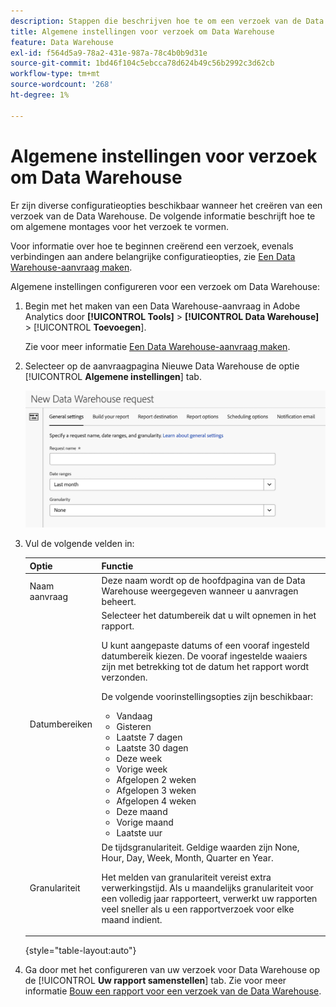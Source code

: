 ```yaml
---
description: Stappen die beschrijven hoe te om een verzoek van de Data Warehouse tot stand te brengen.
title: Algemene instellingen voor verzoek om Data Warehouse
feature: Data Warehouse
exl-id: f564d5a9-78a2-431e-987a-78c4b0b9d31e
source-git-commit: 1bd46f104c5ebcca78d624b49c56b2992c3d62cb
workflow-type: tm+mt
source-wordcount: '268'
ht-degree: 1%

---
```


# Algemene instellingen voor verzoek om Data Warehouse

Er zijn diverse configuratieopties beschikbaar wanneer het creëren van een verzoek van de Data Warehouse. De volgende informatie beschrijft hoe te om algemene montages voor het verzoek te vormen.

Voor informatie over hoe te beginnen creërend een verzoek, evenals verbindingen aan andere belangrijke configuratieopties, zie [Een Data Warehouse-aanvraag maken](/help/export/data-warehouse/create-request/t-dw-create-request.md).

Algemene instellingen configureren voor een verzoek om Data Warehouse:

1. Begin met het maken van een Data Warehouse-aanvraag in Adobe Analytics door **[!UICONTROL Tools]** > **[!UICONTROL Data Warehouse]** > [!UICONTROL **Toevoegen**].

   Zie voor meer informatie [Een Data Warehouse-aanvraag maken](/help/export/data-warehouse/create-request/t-dw-create-request.md).

1. Selecteer op de aanvraagpagina Nieuwe Data Warehouse de optie [!UICONTROL **Algemene instellingen**] tab.

   ![Tabblad Doel rapporteren](assets/dw-general-settings.png)

1. Vul de volgende velden in:

   | Optie | Functie |
   |---------|----------|
   | Naam aanvraag | Deze naam wordt op de hoofdpagina van de Data Warehouse weergegeven wanneer u aanvragen beheert. |
   | Datumbereiken | Selecteer het datumbereik dat u wilt opnemen in het rapport. <p>U kunt aangepaste datums of een vooraf ingesteld datumbereik kiezen. De vooraf ingestelde waaiers zijn met betrekking tot de datum het rapport wordt verzonden.</p><p>De volgende voorinstellingsopties zijn beschikbaar:</p><ul><li>Vandaag</li><li>Gisteren</li><li>Laatste 7 dagen</li><li>Laatste 30 dagen</li><li>Deze week</li><li>Vorige week</li><li>Afgelopen 2 weken</li><li>Afgelopen 3 weken</li><li>Afgelopen 4 weken</li><li>Deze maand</li><li>Vorige maand</li><li>Laatste uur</li></ul> |
   | Granulariteit | <!--what does this setting do? It's not the schedule/frequency... --> De tijdsgranulariteit. Geldige waarden zijn None, Hour, Day, Week, Month, Quarter en Year.<p>Het melden van granulariteit vereist extra verwerkingstijd. Als u maandelijks granulariteit voor een volledig jaar rapporteert, verwerkt uw rapporten veel sneller als u een rapportverzoek voor elke maand indient.</p> |

   {style="table-layout:auto"}

1. Ga door met het configureren van uw verzoek voor Data Warehouse op de [!UICONTROL **Uw rapport samenstellen**] tab. Zie voor meer informatie [Bouw een rapport voor een verzoek van de Data Warehouse](/help/export/data-warehouse/create-request/dw-request-build-report.md).
